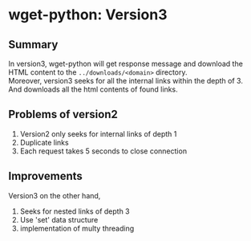 # wget-python: **Version3**

## Summary

In version3, wget-python will get response message and download the HTML content to the `../downloads/<domain>` directory.  
Moreover, version3 seeks for all the internal links within the depth of 3.  
And downloads all the html contents of found links.

## Problems of version2

1. Version2 only seeks for internal links of depth 1  
2. Duplicate links  
2. Each request takes 5 seconds to close connection  

## Improvements

Version3 on the other hand,
1. Seeks for nested links of depth 3
2. Use 'set' data structure
2. implementation of multy threading

